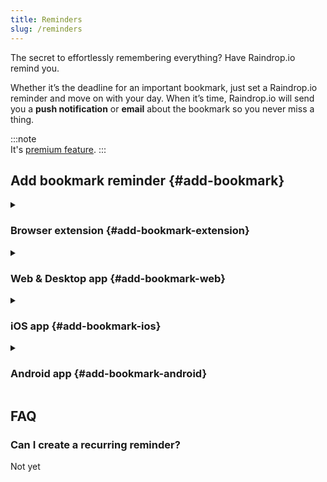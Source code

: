 ```yaml
---
title: Reminders
slug: /reminders
---
```


The secret to effortlessly remembering everything? Have Raindrop.io remind you.

Whether it’s the deadline for an important bookmark, just set a Raindrop.io reminder and move on with your day. 
When it’s time, Raindrop.io will send you a **push notification** or **email** about the bookmark so you never miss a thing.

:::note  
It's [premium feature](../../billing/premium-features.md).
:::

## Add bookmark reminder {#add-bookmark}

<details><summary>

### Browser extension {#add-bookmark-extension}

</summary>

1. Click Raindrop.io extension button
2. Click `🔔 Reminder` icon and type in the specific date and time
3. Click `Save` if it's new bookmark, or just close extension window

<img src={require('./web.png').default} style={{maxHeight: 401}} />

</details>


<details><summary>

### Web & Desktop app {#add-bookmark-web}

</summary>

1. Click on a bookmark, then go to `Edit` tab
2. Click `🔔 Reminder` icon and type in the specific date and time

<img src={require('./web.png').default} style={{maxHeight: 401}} />

</details>


<details><summary>

### iOS app {#add-bookmark-ios}

</summary>

1. Go to bookmark edit screen
2. Tap `Add reminder` and type in the specific date and time

<img src={require('./ios.png').default} style={{maxHeight: 932}} />

</details>


<details><summary>

### Android app {#add-bookmark-android}

</summary>

1. Go to bookmark edit screen
2. Tap `Reminder` and type in the specific date and time

<img src={require('./android.png').default} style={{maxHeight: 621}} />

</details>



## FAQ

### Can I create a recurring reminder?
Not yet
